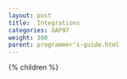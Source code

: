 ```yaml
---
layout: post
title:  Integrations
categories: XAP97
weight: 300
parent: programmer's-guide.html
---
```


{% children %}
